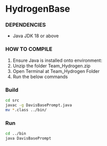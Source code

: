# HydrogenBase

### DEPENDENCIES

- Java JDK 18 or above

### HOW TO COMPILE

1. Ensure Java is installed onto environment:
2. Unzip the folder Team_Hydrogen.zip
3. Open Terminal at Team_Hydrogen Folder
4. Run the below commands

### Build

```bash
cd src
javac -g DavisBasePrompt.java
mv *.class ../bin/
```

### Run

```bash
cd ../bin
java DavisBasePrompt
```
